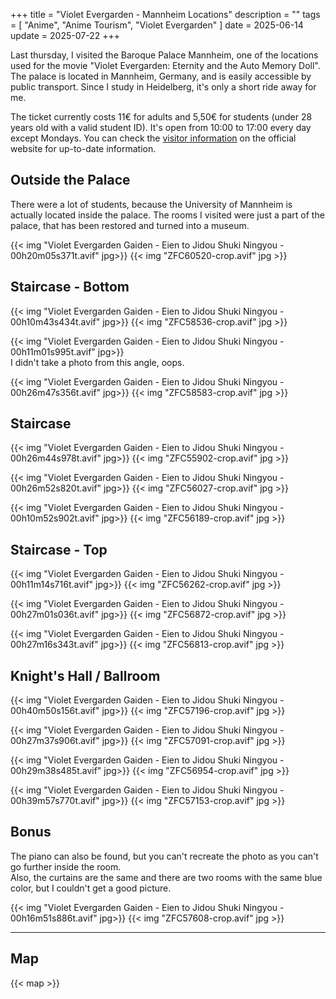 +++
title = "Violet Evergarden - Mannheim Locations"
description = ""
tags = [
  "Anime",
  "Anime Tourism",
  "Violet Evergarden"
]
date = 2025-06-14
update = 2025-07-22
+++

Last thursday, I visited the Baroque Palace Mannheim, one of the locations used for the movie "Violet Evergarden: Eternity and the Auto Memory Doll".
The palace is located in Mannheim, Germany, and is easily accessible by public transport. Since I study in Heidelberg, it's only a short ride away for me.

The ticket currently costs 11€ for adults and 5,50€ for students (under 28 years old with a valid student ID). It's open from 10:00 to 17:00 every day except Mondays.
You can check the [visitor information](https://www.schloss-mannheim.de/en/visitor-information) on the official website for up-to-date information.

## Outside the Palace

There were a lot of students, because the University of Mannheim is actually located inside the palace.
The rooms I visited were just a part of the palace, that has been restored and turned into a museum.

{{< img "Violet Evergarden Gaiden - Eien to Jidou Shuki Ningyou - 00h20m05s371t.avif" jpg>}}
{{< img "ZFC60520-crop.avif" jpg >}}

## Staircase - Bottom

{{< img "Violet Evergarden Gaiden - Eien to Jidou Shuki Ningyou - 00h10m43s434t.avif" jpg>}}
{{< img "ZFC58536-crop.avif" jpg >}}

{{< img "Violet Evergarden Gaiden - Eien to Jidou Shuki Ningyou - 00h11m01s995t.avif" jpg>}}  
I didn't take a photo from this angle, oops.

{{< img "Violet Evergarden Gaiden - Eien to Jidou Shuki Ningyou - 00h26m47s356t.avif" jpg>}}
{{< img "ZFC58583-crop.avif" jpg >}}

## Staircase

{{< img "Violet Evergarden Gaiden - Eien to Jidou Shuki Ningyou - 00h26m44s978t.avif" jpg>}}
{{< img "ZFC55902-crop.avif" jpg >}}

{{< img "Violet Evergarden Gaiden - Eien to Jidou Shuki Ningyou - 00h26m52s820t.avif" jpg>}}
{{< img "ZFC56027-crop.avif" jpg >}}

{{< img "Violet Evergarden Gaiden - Eien to Jidou Shuki Ningyou - 00h10m52s902t.avif" jpg>}}
{{< img "ZFC56189-crop.avif" jpg >}}

## Staircase - Top

{{< img "Violet Evergarden Gaiden - Eien to Jidou Shuki Ningyou - 00h11m14s716t.avif" jpg>}}
{{< img "ZFC56262-crop.avif" jpg >}}

{{< img "Violet Evergarden Gaiden - Eien to Jidou Shuki Ningyou - 00h27m01s036t.avif" jpg>}}
{{< img "ZFC56872-crop.avif" jpg >}}

{{< img "Violet Evergarden Gaiden - Eien to Jidou Shuki Ningyou - 00h27m16s343t.avif" jpg>}}
{{< img "ZFC56813-crop.avif" jpg >}}

## Knight's Hall / Ballroom

{{< img "Violet Evergarden Gaiden - Eien to Jidou Shuki Ningyou - 00h40m50s156t.avif" jpg>}}
{{< img "ZFC57196-crop.avif" jpg >}}

{{< img "Violet Evergarden Gaiden - Eien to Jidou Shuki Ningyou - 00h27m37s906t.avif" jpg>}}
{{< img "ZFC57091-crop.avif" jpg >}}

{{< img "Violet Evergarden Gaiden - Eien to Jidou Shuki Ningyou - 00h29m38s485t.avif" jpg>}}
{{< img "ZFC56954-crop.avif" jpg >}}

{{< img "Violet Evergarden Gaiden - Eien to Jidou Shuki Ningyou - 00h39m57s770t.avif" jpg>}}
{{< img "ZFC57153-crop.avif" jpg >}}

## Bonus

The piano can also be found, but you can't recreate the photo as you can't go further inside the room.  
Also, the curtains are the same and there are two rooms with the same blue color, but I couldn't get a good picture.

{{< img "Violet Evergarden Gaiden - Eien to Jidou Shuki Ningyou - 00h16m51s886t.avif" jpg>}}
{{< img "ZFC57608-crop.avif" jpg >}}

---

## Map

{{< map >}}
